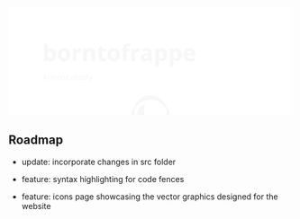 [![github.com/borntofrappe — Almost ready](https://raw.githubusercontent.com/borntofrappe/borntofrappe/master/playground/borntofrappe.svg)](http://borntofrappe.netlify.app/)

## Roadmap

- update: incorporate changes in src folder

- feature: syntax highlighting for code fences

- feature: icons page showcasing the vector graphics designed for the website

